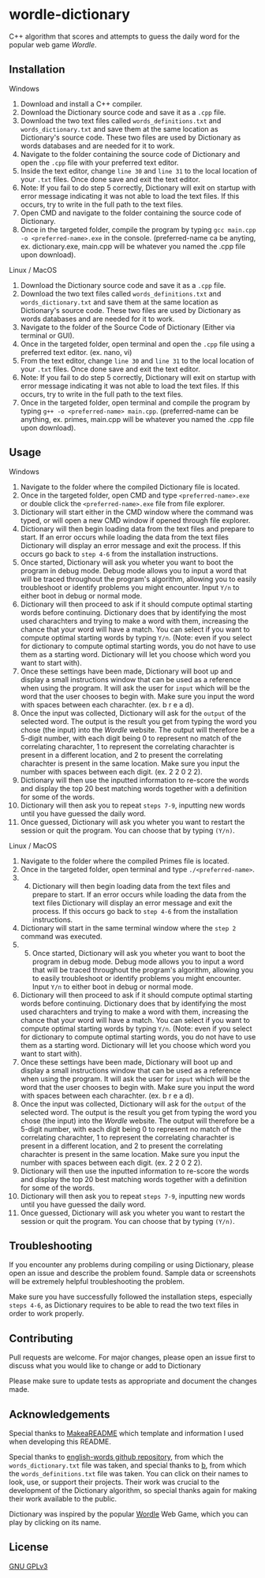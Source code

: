 # wordle-dictionary

C++ algorithm that scores and attempts to guess the daily word for the popular web game _Wordle_.

## Installation

Windows

1. Download and install a C++ compiler.
2. Download the Dictionary source code and save it as a ```.cpp``` file.
3. Download the two text files called ```words_definitions.txt``` and ```words_dictionary.txt``` and save them at the same location as Dictionary's source code. These two files are used by Dictionary as words databases and are needed for it to work.
4. Navigate to the folder containing the source code of Dictionary and open the ```.cpp``` file with your preferred text editor.
5. Inside the text editor, change ```line 30``` and ```line 31``` to the local location of your ```.txt``` files. Once done save and exit the text editor.
6. Note: If you fail to do step 5 correctly, Dictionary will exit on startup with error message indicating it was not able to load the text files. If this occurs, try to write in the full path to the text files.
7. Open CMD and navigate to the folder containing the source code of Dictionary.
8. Once in the targeted folder, compile the program by typing ```gcc main.cpp -o <preferred-name>.exe``` in the console. (preferred-name ca be anyting, ex. dictionary.exe, main.cpp will be whatever you named the .cpp file upon download).

Linux / MacOS

1. Download the Dictionary source code and save it as a ```.cpp``` file.
2. Download the two text files called ```words_definitions.txt``` and ```words_dictionary.txt``` and save them at the same location as Dictionary's source code. These two files are used by Dictionary as words databases and are needed for it to work.
3. Navigate to the folder of the Source Code of Dictionary (Either via terminal or GUI).
4. Once in the targeted folder, open terminal and open the ```.cpp``` file using a preferred text editor. (ex. nano, vi)
5. From the text editor, change ```line 30``` and ```line 31``` to the local location of your ```.txt``` files. Once done save and exit the text editor.
6. Note: If you fail to do step 5 correctly, Dictionary will exit on startup with error message indicating it was not able to load the text files. If this occurs, try to write in the full path to the text files.
7. Once in the targeted folder, open terminal and compile the program by typing ```g++ -o <preferred-name> main.cpp```. (preferred-name can be anything, ex. primes, main.cpp will be whatever you named the .cpp file upon download).

## Usage

Windows

1. Navigate to the folder where the compiled Dictionary file is located.
2. Once in the targeted folder, open CMD and type ```<preferred-name>.exe``` or double click the ```<preferred-name>.exe``` file from file explorer.
3. Dictionary will start either in the CMD window where the command was typed, or will open a new CMD window if opened through file explorer.
4. Dictionary will then begin loading data from the text files and prepare to start. If an error occurs while loading the data from the text files Dictionary will display an error message and exit the process. If this occurs go back to ```step 4-6``` from the installation instructions.
5. Once started, Dictionary will ask you wheter you want to boot the program in debug mode. Debug mode allows you to input a word that will be traced throughout the program's algorithm, allowing you to easily troubleshoot or identify problems you might encounter. Input ```Y/n``` to either boot in debug or normal mode.
6. Dictionary will then proceed to ask if it should compute optimal starting words before continuing. Dictionary does that by identifying the most used charachters and trying to make a word with them, increasing the chance that your word will have a match. You can select if you want to compute optimal starting words by typing ```Y/n```. (Note: even if you select for dictionary to compute optimal starting words, you do not have to use them as a starting word. Dictionary will let you choose which word you want to start with).
7. Once these settings have been made, Dictionary will boot up and display a small instructions window that can be used as a reference when using the program. It will ask the user for ```input``` which will be the word that the user chooses to begin with. Make sure you input the word with spaces between each charachter. (ex. b r e a d).
8. Once the input was collected, Dictionary will ask for the ```output``` of the selected word. The output is the result you get from typing the word you chose (the input) into the _Wordle_ website. The output will therefore be a 5-digit number, with each digit being 0 to represent no match of the correlating charachter, 1 to represent the correlating charachter is present in a different location, and 2 to present the correlating charachter is present in the same location. Make sure you input the number with spaces between each digit. (ex. 2 2 0 2 2).
9. Dictionary will then use the inputted information to re-score the words and display the top 20 best matching words together with a definition for some of the words.
10. Dictionary will then ask you to repeat ```steps 7-9```, inputting new words until you have guessed the daily word.
11. Once guessed, Dictionary will ask you wheter you want to restart the session or quit the program. You can choose that by typing ```(Y/n)```.

Linux / MacOS

1. Navigate to the folder where the compiled Primes file is located.
2. Once in the targeted folder, open terminal and type ```./<preferred-name>```.
3. 4. Dictionary will then begin loading data from the text files and prepare to start. If an error occurs while loading the data from the text files Dictionary will display an error message and exit the process. If this occurs go back to ```step 4-6``` from the installation instructions.
4. Dictionary will start in the same terminal window where the ```step 2``` command was executed.
5. 5. Once started, Dictionary will ask you wheter you want to boot the program in debug mode. Debug mode allows you to input a word that will be traced throughout the program's algorithm, allowing you to easily troubleshoot or identify problems you might encounter. Input ```Y/n``` to either boot in debug or normal mode.
6. Dictionary will then proceed to ask if it should compute optimal starting words before continuing. Dictionary does that by identifying the most used charachters and trying to make a word with them, increasing the chance that your word will have a match. You can select if you want to compute optimal starting words by typing ```Y/n```. (Note: even if you select for dictionary to compute optimal starting words, you do not have to use them as a starting word. Dictionary will let you choose which word you want to start with).
7. Once these settings have been made, Dictionary will boot up and display a small instructions window that can be used as a reference when using the program. It will ask the user for ```input``` which will be the word that the user chooses to begin with. Make sure you input the word with spaces between each charachter. (ex. b r e a d).
8. Once the input was collected, Dictionary will ask for the ```output``` of the selected word. The output is the result you get from typing the word you chose (the input) into the _Wordle_ website. The output will therefore be a 5-digit number, with each digit being 0 to represent no match of the correlating charachter, 1 to represent the correlating charachter is present in a different location, and 2 to present the correlating charachter is present in the same location. Make sure you input the number with spaces between each digit. (ex. 2 2 0 2 2).
9. Dictionary will then use the inputted information to re-score the words and display the top 20 best matching words together with a definition for some of the words.
10. Dictionary will then ask you to repeat ```steps 7-9```, inputting new words until you have guessed the daily word.
11. Once guessed, Dictionary will ask you wheter you want to restart the session or quit the program. You can choose that by typing ```(Y/n)```.

## Troubleshooting

If you encounter any problems during compiling or using Dictionary, please open an issue and describe the problem found. Sample data or screenshots will be extremely helpful troubleshooting the problem.

Make sure you have successfully followed the installation steps, especially ```steps 4-6```, as Dictionary requires to be able to read the two text files in order to work properly.

## Contributing

Pull requests are welcome. For major changes, please open an issue first to discuss what you would like to change or add to Dictionary

Please make sure to update tests as appropriate and document the changes made.

## Acknowledgements

Special thanks to [MakeaREADME](https://www.makeareadme.com) which template and information I used when developing this README.

Special thanks to [english-words github repository](https://github.com/dwyl/english-words), from which the ```words_dictionary.txt``` file was taken, and special thanks to [b](), from which the ```words_definitions.txt``` file was taken. You can click on their names to look, use, or support their projects. Their work was crucial to the development of the Dictionary algorithm, so special thanks again for making their work available to the public.

Dictionary was inspired by the popular [Wordle](https://www.nytimes.com/games/wordle/index.html) Web Game, which you can play by clicking on its name.

## License
[GNU GPLv3](https://www.gnu.org/licenses/gpl-3.0.en.html)
